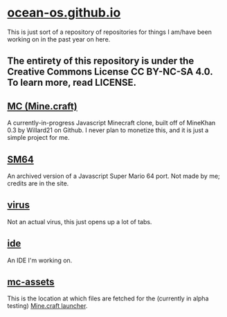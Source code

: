 # [ocean-os.github.io](https://ocean-os.github.io)
This is just sort of a repository of repositories for things I am/have been working on in the past year on here. 
## The entirety of this repository is under the Creative Commons License CC BY-NC-SA 4.0. To learn more, read LICENSE.
## [MC (Mine.craft)](https://ocean-os.github.io/MC)
A currently-in-progress Javascript Minecraft clone, built off of MineKhan 0.3 by Willard21 on Github. I never plan to monetize this, and it is just a simple project for me. 
## [SM64](https://ocean-os.github.io/SM64)
An archived version of a Javascript Super Mario 64 port. Not made by me; credits are in the site. 
## [virus](https://ocean-os.github.io/virus)
Not an actual virus, this just opens up a lot of tabs.
## [ide](https://ocean-os.github.io/ide)
An IDE I'm working on.
## [mc-assets](https://ocean-os.github.io/mc-assets)
This is the location at which files are fetched for the (currently in alpha testing) [Mine.craft launcher](https://github.com/Ocean-OS/mc-launcher).
